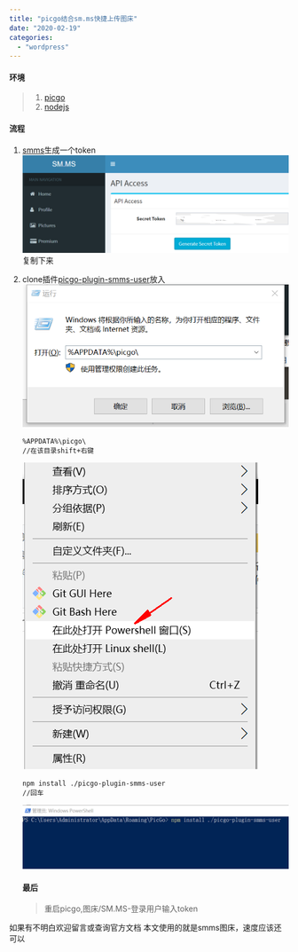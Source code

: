 ```yaml
---
title: "picgo结合sm.ms快捷上传图床"
date: "2020-02-19"
categories: 
  - "wordpress"
---
```


#### 环境

> 1. [picgo](https://github.com/Molunerfinn/PicGo/releases)
> 2. [nodejs](https://nodejs.org/zh-cn/)

#### 流程

1. [smms](https://sm.ms/home/apitoken)生成一个token ![](images/xdMlscWoZaHI6hk.png) 复制下来
2. clone插件[picgo-plugin-smms-user](https://github.com/xlzy520/picgo-plugin-smms-user)放入 ![](images/36CXxJ5cV7N9GWm.png)
    
    ```
    %APPDATA%\picgo\ 
    //在该目录shift+右键
    ```
    
    ![](images/S51T6bdwCjMEGfV.png)
    
    ```
    npm install ./picgo-plugin-smms-user
    //回车
    ```
    
    ![](images/6gkzdwIPqFpuJyS.png)
    
    #### 最后
    
    > 重启picgo,图床/SM.MS-登录用户输入token
    

如果有不明白欢迎留言或查询官方文档 本文使用的就是smms图床，速度应该还可以
